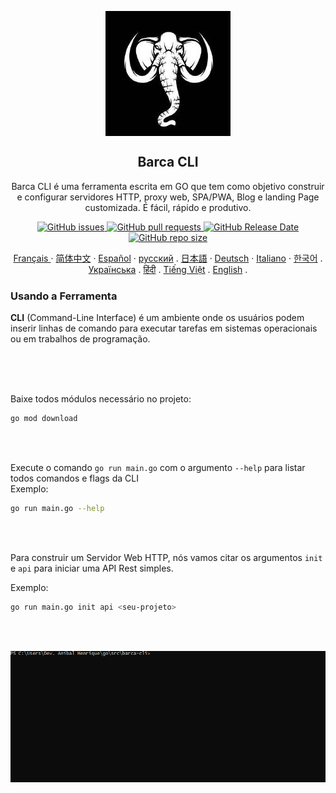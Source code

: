 
<p align="center">
 <img width="200px" height="200" src="../assets/logo/barca-logo.jpeg" align="center" alt="GitHub Readme Stats" />
 <h2 align="center">Barca CLI</h2>
 <p align="center">
  Barca CLI é uma ferramenta escrita em GO que tem como objetivo construir e configurar servidores HTTP, proxy web, SPA/PWA, Blog e landing Page customizada. É fácil, rápido e produtivo.
  </p>
 </p>
  <p align="center">
    <a href="https://github.com/anuraghazra/github-readme-stats/actions">
      <img alt="GitHub issues" src="https://img.shields.io/github/issues/project-barca/barca-cli">
    </a>
    <a href="https://codecov.io/gh/anuraghazra/github-readme-stats">
      <img alt="GitHub pull requests" src="https://img.shields.io/github/issues-pr/project-barca/barca-cli">
    </a>
    <a href="https://a.paddle.com/v2/click/16413/119403?link=1227">
      <img alt="GitHub Release Date" src="https://img.shields.io/github/release-date/project-barca/barca-cli">
    </a>
    <a href="https://a.paddle.com/v2/click/16413/119403?link=2345">
      <img alt="GitHub repo size" src="https://img.shields.io/github/repo-size/project-barca/barca-cli">
    </a>
  </p>
   
  <p align="center">
    <a href="/readme_fr.md">Français </a>
    ·
    <a href="/readme_cn.md">简体中文</a>
    ·
    <a href="/readme_es.md">Español</a>
    ·
    <a href="/readme_ru.md">русский</a>
    .
    <a href="/readme_ja.md">日本語</a>
    ·
    <a href="/readme_de.md">Deutsch</a>
    ·
    <a href="/readme_it.md">Italiano</a>
    ·
    <a href="/readme_kr.md">한국어</a>
    .
    <a href="/readme_uk.md">Українська</a>
    .
    <a href="/readme_hi.md">हिंदी</a>
    .
    <a href="/readme_vi.md">Tiếng Việt</a>
    .
    <a href="../../README.md">English</a>
    .
  </p>
</p>

### Usando a Ferramenta

  **CLI** (Command-Line Interface) é um ambiente onde os usuários podem inserir linhas de comando para executar tarefas em sistemas operacionais ou em trabalhos de programação.

<br>
<br>
<br>

Baixe todos módulos necessário no projeto:

```sh
go mod download
```
<br>
<br>

Execute o comando `go run main.go` com o argumento `--help` para listar todos comandos e flags da CLI
<br>
Exemplo:

```sh
go run main.go --help
```


<br>
<br>

Para construir um Servidor Web HTTP, nós vamos citar os argumentos  `init` e `api` para iniciar uma API Rest simples.

Exemplo:
<br>

```sh
go run main.go init api <seu-projeto>
```

<br>
<br>

<p align="center">
  <img align="center" alt="barca-cli" src="../assets/gif/barca-cli-1.gif" />
</p>